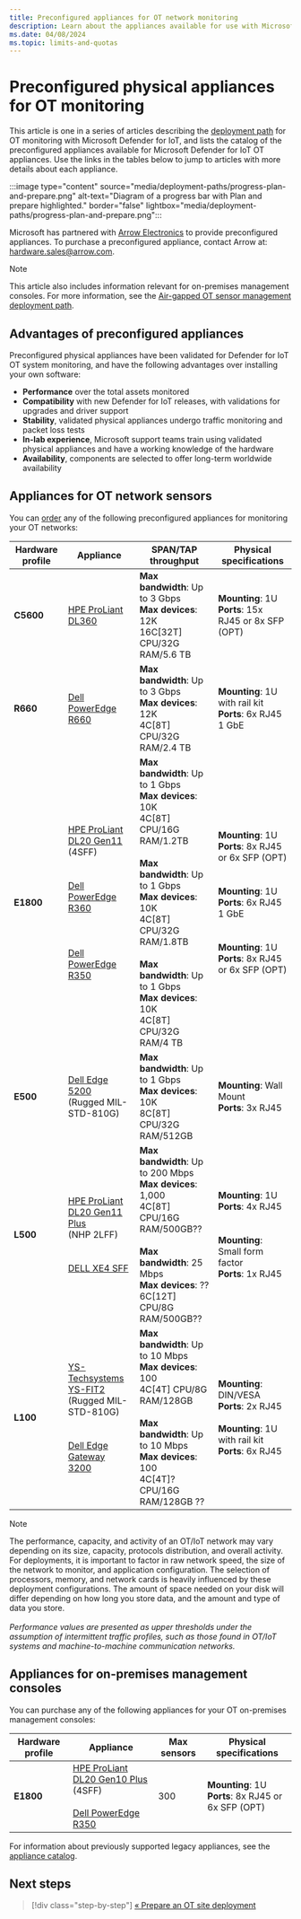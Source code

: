 ```yaml
---
title: Preconfigured appliances for OT network monitoring
description: Learn about the appliances available for use with Microsoft Defender for IoT OT sensors and on-premises management consoles.
ms.date: 04/08/2024
ms.topic: limits-and-quotas
---
```


# Preconfigured physical appliances for OT monitoring

This article is one in a series of articles describing the [deployment path](ot-deploy/ot-deploy-path.md) for OT monitoring with Microsoft Defender for IoT, and lists the catalog of the preconfigured appliances available for Microsoft Defender for IoT OT appliances. Use the links in the tables below to jump to articles with more details about each appliance.

:::image type="content" source="media/deployment-paths/progress-plan-and-prepare.png" alt-text="Diagram of a progress bar with Plan and prepare highlighted." border="false" lightbox="media/deployment-paths/progress-plan-and-prepare.png":::

Microsoft has partnered with [Arrow Electronics](https://www.arrow.com/) to provide preconfigured appliances. To purchase a preconfigured appliance, contact Arrow at: [hardware.sales@arrow.com](mailto:hardware.sales@arrow.com?cc=DIoTHardwarePurchase@microsoft.com&subject=Information%20about%20Microsoft%20Defender%20for%20IoT%20pre-configured%20appliances&body=Dear%20Arrow%20Representative,%0D%0DOur%20organization%20is%20interested%20in%20receiving%20quotes%20for%20Microsoft%20Defender%20for%20IoT%20appliances%20as%20well%20as%20fulfillment%20options.%0D%0DThe%20purpose%20of%20this%20communication%20is%20to%20inform%20you%20of%20a%20project%20which%20involves%20[NUMBER]%20sites%20and%20[NUMBER]%20sensors%20for%20[ORGANIZATION%20NAME].%20Having%20reviewed%20potential%20appliances%20suitable%20for%20our%20project,%20we%20would%20like%20to%20obtain%20more%20information%20about:%20___________%0D%0D%0DI%20would%20appreciate%20being%20contacted%20by%20an%20Arrow%20representative%20to%20receive%20a%20quote%20for%20the%20items%20mentioned%20above.%0DI%20understand%20the%20quote%20and%20appliance%20delivery%20shall%20be%20in%20accordance%20with%20the%20relevant%20Arrow%20terms%20and%20conditions%20for%20Microsoft%20Defender%20for%20IoT%20pre-configured%20appliances.%0D%0D%0DBest%20Regards,%0D%0D%0D%0D%0D%0D//////////////////////////////%20%0D/////////%20Replace%20[NUMBER]%20with%20appropriate%20values%20related%20to%20your%20request.%0D/////////%20Replace%20[ORGANIZATION%20NAME]%20with%20the%20name%20of%20the%20organization%20you%20represent.%0D//////////////////////////////%0D%0D).

> [!NOTE]
> This article also includes information relevant for on-premises management consoles. For more information, see the [Air-gapped OT sensor management deployment path](ot-deploy/air-gapped-deploy.md).

## Advantages of preconfigured appliances

Preconfigured physical appliances have been validated for Defender for IoT OT system monitoring, and have the following advantages over installing your own software:

- **Performance** over the total assets monitored
- **Compatibility** with new Defender for IoT releases, with validations for upgrades and driver support
- **Stability**, validated physical appliances undergo traffic monitoring and packet loss tests
- **In-lab experience**, Microsoft support teams train using validated physical appliances and have a working knowledge of the hardware
- **Availability**, components are selected to offer long-term worldwide availability

## Appliances for OT network sensors

You can [order](mailto:hardware.sales@arrow.com?cc=DIoTHardwarePurchase@microsoft.com&subject=Information%20about%20Microsoft%20Defender%20for%20IoT%20pre-configured%20appliances&body=Dear%20Arrow%20Representative,%0D%0DOur%20organization%20is%20interested%20in%20receiving%20quotes%20for%20Microsoft%20Defender%20for%20IoT%20appliances%20as%20well%20as%20fulfillment%20options.%0D%0DThe%20purpose%20of%20this%20communication%20is%20to%20inform%20you%20of%20a%20project%20which%20involves%20[NUMBER]%20sites%20and%20[NUMBER]%20sensors%20for%20[ORGANIZATION%20NAME].%20Having%20reviewed%20potential%20appliances%20suitable%20for%20our%20project,%20we%20would%20like%20to%20obtain%20more%20information%20about:%20___________%0D%0D%0DI%20would%20appreciate%20being%20contacted%20by%20an%20Arrow%20representative%20to%20receive%20a%20quote%20for%20the%20items%20mentioned%20above.%0DI%20understand%20the%20quote%20and%20appliance%20delivery%20shall%20be%20in%20accordance%20with%20the%20relevant%20Arrow%20terms%20and%20conditions%20for%20Microsoft%20Defender%20for%20IoT%20pre-configured%20appliances.%0D%0D%0DBest%20Regards,%0D%0D%0D%0D%0D%0D//////////////////////////////%20%0D/////////%20Replace%20[NUMBER]%20with%20appropriate%20values%20related%20to%20your%20request.%0D/////////%20Replace%20[ORGANIZATION%20NAME]%20with%20the%20name%20of%20the%20organization%20you%20represent.%0D//////////////////////////////%0D%0D) any of the following preconfigured appliances for monitoring your OT networks:

|Hardware profile  |Appliance  |SPAN/TAP throughput  |Physical specifications  |
|---------|---------|---------|---------|
|**C5600**   | [HPE ProLiant DL360](appliance-catalog/hpe-proliant-dl360.md)         |   **Max bandwidth**: Up to 3 Gbps <br>**Max devices**: 12K    <br> 16C[32T] CPU/32G RAM/5.6 TB     |  **Mounting**: 1U <br>**Ports**: 15x RJ45 or 8x SFP (OPT)     |
|**R660**   | [Dell PowerEdge R660](appliance-catalog/dell-poweredge-r660.md)         |   **Max bandwidth**: Up to 3 Gbps <br>**Max devices**: 12K    <br> 4C[8T] CPU/32G RAM/2.4 TB     |  **Mounting**: 1U with rail kit<br>**Ports**: 6x RJ45 1 GbE   |
|**E1800**    | [HPE ProLiant DL20 Gen11](appliance-catalog/hpe-proliant-dl20-gen-11.md) <br>(4SFF)<br><br><br>  [Dell PowerEdge R360](appliance-catalog/dell-poweredge-r360-e1800.md) <br><br><br><br>  [Dell PowerEdge R350](appliance-catalog/dell-poweredge-r350-e1800.md)  |  **Max bandwidth**: Up to 1 Gbps<br>**Max devices**: 10K <br> 4C[8T] CPU/16G RAM/1.2TB <br><br>**Max bandwidth**: Up to 1 Gbps<br>**Max devices**: 10K <br> 4C[8T] CPU/32G RAM/1.8TB <br><br>**Max bandwidth**: Up to 1 Gbps<br>**Max devices**: 10K <br> 4C[8T] CPU/32G RAM/4 TB     |  **Mounting**: 1U <br>**Ports**: 8x RJ45 or 6x SFP (OPT)<br><br><br> **Mounting**: 1U <br>**Ports**:  6x RJ45 1 GbE<br><br><br>**Mounting**: 1U <br>**Ports**: 8x RJ45 or 6x SFP (OPT)<br>  |
|**E500**    |  [Dell Edge 5200](appliance-catalog/dell-edge-5200.md) <br> (Rugged MIL-STD-810G)     |      **Max bandwidth**: Up to 1 Gbps<br>**Max devices**:  10K   <br> 8C[8T] CPU/32G RAM/512GB     |  **Mounting**: Wall Mount<br>**Ports**: 3x RJ45         |
|**L500**    |  [HPE ProLiant DL20 Gen11 Plus](appliance-catalog/hpe-proliant-dl20-gen-11-nhp-2lff.md) <br>(NHP 2LFF) <br><br><br> [DELL XE4 SFF](appliance-catalog/dell-xe4-sff.md)|      **Max bandwidth**: Up to 200 Mbps<br>**Max devices**:  1,000  <br> 4C[8T] CPU/16G RAM/500GB??  <br> <br>    **Max bandwidth**: 25 Mbps<br>**Max devices**: ?? <br> 6C[12T] CPU/8G RAM/500GB??    |  **Mounting**: 1U<br>**Ports**: 4x RJ45 <br><br><br>**Mounting**: Small form factor<br>**Ports**: 1x RJ45         |
|**L100**     |  [YS-Techsystems YS-FIT2 ](appliance-catalog/ys-techsystems-ys-fit2.md)<br>(Rugged MIL-STD-810G) <br><br><br> [Dell Edge Gateway 3200](appliance-catalog/dell-edge-3200.md)      |      **Max bandwidth**: Up to 10 Mbps <br>**Max devices**: 100   <br> 4C[4T] CPU/8G RAM/128GB  <br><br>  **Max bandwidth**: Up to 10 Mbps <br>**Max devices**: 100   <br> 4C[4T]? CPU/16G RAM/128GB  ??    |  **Mounting**: DIN/VESA<br>**Ports**: 2x RJ45  <br><br> **Mounting**: 1U with rail kit<br>**Ports**: 6x RJ45          |

> [!NOTE]
> The performance, capacity, and activity of an OT/IoT network may vary depending on its size, capacity, protocols distribution, and overall activity. For deployments, it is important to factor in raw network speed, the size of the network to monitor, and application configuration. The selection of processors, memory, and network cards is heavily influenced by these deployment configurations. The amount of space needed on your disk will differ depending on how long you store data, and the amount and type of data you store. <br><br>
> *Performance values are presented as upper thresholds under the assumption of intermittent traffic profiles, such as those found in OT/IoT systems and machine-to-machine communication networks.*

## Appliances for on-premises management consoles

You can purchase any of the following appliances for your OT on-premises management consoles:

|Hardware profile |Appliance  |Max sensors  |Physical specifications  |
|---------|---------|---------|---------|
|**E1800**    | [HPE ProLiant DL20 Gen10 Plus](appliance-catalog/hpe-proliant-dl20-plus-enterprise.md) (4SFF) <br><br> [Dell PowerEdge R350](appliance-catalog/dell-poweredge-r350-e1800.md)       | 300     |  **Mounting**: 1U <br>**Ports**: 8x RJ45 or 6x SFP (OPT)         |

For information about previously supported legacy appliances, see the [appliance catalog](./appliance-catalog/index.yml).

## Next steps

> [!div class="step-by-step"]
> [« Prepare an OT site deployment](best-practices/plan-prepare-deploy.md)
